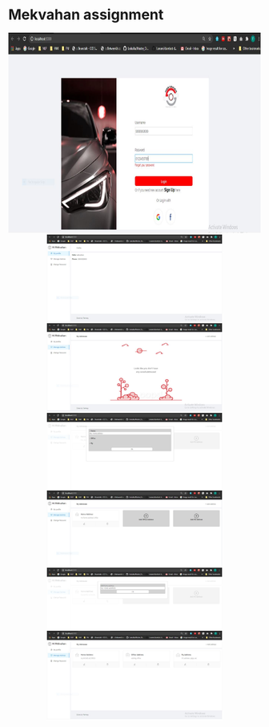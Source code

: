 <h1>Mekvahan assignment</h1>
<p align="center">
  <img src="login.JPG" width="550" height = "400 title="hover text">
  <img src="profile.JPG" width="350" title="hover text">
  <img src="home.JPG" width="350" title="hover text">
  <img src="Add.JPG" width="350" title="hover text">
  <img src="home2.JPG" width="350" title="hover text">
  <img src="home3.JPG" width="350" title="hover text">
  <img src="home4.JPG" width="350" title="hover text">
 </p>
